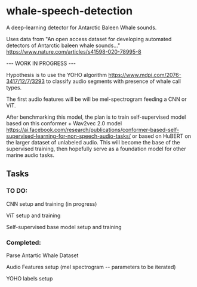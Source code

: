 # whale-speech-detection

A deep-learning detector for Antarctic Baleen Whale sounds.

Uses data from "An open access dataset for developing automated detectors of Antarctic baleen whale sounds..." https://www.nature.com/articles/s41598-020-78995-8

--- WORK IN PROGRESS ---

Hypothesis is to use the YOHO algorithm https://www.mdpi.com/2076-3417/12/7/3293 to classify audio segments with presence of whale call types.

The first audio features will be will be mel-spectrogram feeding a CNN or ViT.

After benchmarking this model, the plan is to train self-supervised model based on this conformer + Wav2vec 2.0 model https://ai.facebook.com/research/publications/conformer-based-self-supervised-learning-for-non-speech-audio-tasks/ or based on HuBERT on the larger dataset of unlabeled audio.
This will become the base of the supervised training, then hopefully serve as a foundation model for other marine audio tasks.

## Tasks

### TO DO:
CNN setup and training (in progress)

ViT setup and training

Self-supervised base model setup and training

### Completed:
Parse Antartic Whale Dataset

Audio Features setup (mel spectrogram -- parameters to be iterated)

YOHO labels setup
